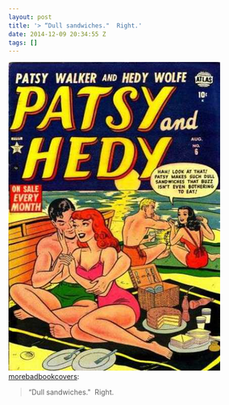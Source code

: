 ```yaml
---
layout: post
title: '> “Dull sandwiches."  Right.'
date: 2014-12-09 20:34:55 Z
tags: []
---
```

![](/media/2014/12/104781264334.jpg)
[morebadbookcovers](http://morebadbookcovers.tumblr.com/post/104774098170/dull-sandwiches-right):

> “Dull sandwiches."  Right.
